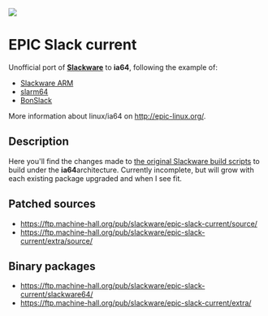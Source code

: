 ![](http://epic-slack.org/pix/epic-slack-logo-w640.png)

# EPIC Slack current #

Unofficial port of **[Slackware](http://slackware.com/)** to **ia64**, following the example of:
* [Slackware ARM](https://arm.slackware.com/)
* [slarm64](https://slarm64.org/)
* [BonSlack](https://bonslack.org/)

More information about linux/ia64 on http://epic-linux.org/.

## Description ##

Here you'll find the changes made to [the original Slackware build scripts](https://mirrors.slackware.com/slackware/slackware64-current/source/) to build under the **ia64**architecture. Currently incomplete, but will grow with each existing package upgraded and when I see fit.

## Patched sources ##

* https://ftp.machine-hall.org/pub/slackware/epic-slack-current/source/
* https://ftp.machine-hall.org/pub/slackware/epic-slack-current/extra/source/

## Binary packages ##

* https://ftp.machine-hall.org/pub/slackware/epic-slack-current/slackware64/
* https://ftp.machine-hall.org/pub/slackware/epic-slack-current/extra/
